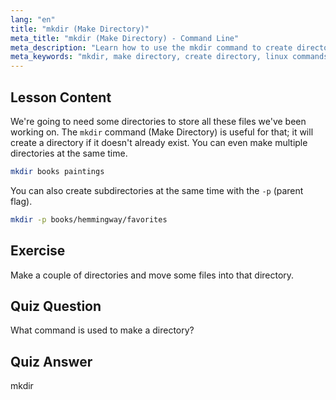```yaml
---
lang: "en"
title: "mkdir (Make Directory)"
meta_title: "mkdir (Make Directory) - Command Line"
meta_description: "Learn how to use the mkdir command to create directories and subdirectories in Linux. This beginner-friendly tutorial helps you organize files efficiently."
meta_keywords: "mkdir, make directory, create directory, linux commands, linux tutorial, beginner linux, linux guide"
---
```


## Lesson Content

We're going to need some directories to store all these files we've been working on. The `mkdir` command (Make Directory) is useful for that; it will create a directory if it doesn't already exist. You can even make multiple directories at the same time.

```bash
mkdir books paintings
```

You can also create subdirectories at the same time with the `-p` (parent flag).

```bash
mkdir -p books/hemmingway/favorites
```

## Exercise

Make a couple of directories and move some files into that directory.

## Quiz Question

What command is used to make a directory?

## Quiz Answer

mkdir
